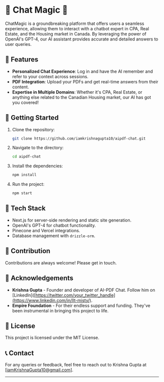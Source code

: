 # 📖 Chat Magic 🤖

ChatMagic is a groundbreaking platform that offers users a seamless experience, allowing them to interact with a chatbot expert in CPA, Real Estate, and the Housing market in Canada. By leveraging the power of OpenAI's GPT-4, our AI assistant provides accurate and detailed answers to user queries.

## 🌟 Features

- **Personalized Chat Experience**: Log in and have the AI remember and refer to your context across sessions.
- **PDF Integration**: Upload your PDFs and get real-time answers from their content.
- **Expertise in Multiple Domains**: Whether it's CPA, Real Estate, or anything else related to the Canadian Housing market, our AI has got you covered!

## 🚀 Getting Started

1. Clone the repository:
    ```bash
    git clone https://github.com/iamkrishnagupta10/aipdf-chat.git
    ```

2. Navigate to the directory:
    ```bash
    cd aipdf-chat
    ```

3. Install the dependencies:
    ```bash
    npm install
    ```

4. Run the project:
    ```bash
    npm start
    ```

## 🎨 Tech Stack

- Next.js for server-side rendering and static site generation.
- OpenAI's GPT-4 for chatbot functionality.
- Pinecone and Vercel integrations.
- Database management with `drizzle-orm`.

## 🙌 Contribution

Contributions are always welcome! Please get in touch.

## 🤝 Acknowledgements

- **Krishna Gupta** - Founder and developer of AI-PDF Chat. Follow him on [LinkedIn]([https://twitter.com/your_twitter_handle](https://www.linkedin.com/in/llt-misty/).
- **Empire Foundation** - For their endless support and funding. They've been instrumental in bringing this project to life.

## 📜 License

This project is licensed under the MIT License.

## 📞 Contact

For any queries or feedback, feel free to reach out to Krishna Gupta at [iamKrishnaGupta10@gmail.com].

---
